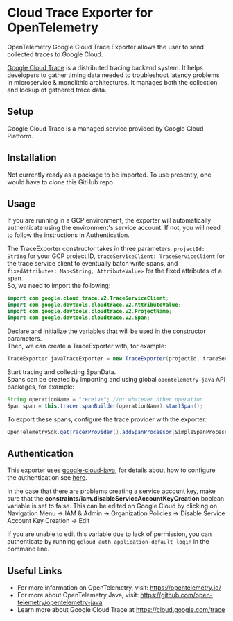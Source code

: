# Cloud Trace Exporter for OpenTelemetry

  OpenTelemetry Google Cloud Trace Exporter allows the user to send collected traces to Google Cloud. 
  
  <a href="https://cloud.google.com/trace">Google Cloud Trace</a> is a distributed tracing backend system. It helps developers to gather timing data needed to troubleshoot latency problems in microservice & monolithic architectures. It manages both the collection and lookup of gathered trace data.

## Setup
  Google Cloud Trace is a managed service provided by Google Cloud Platform.

## Installation
  Not currently ready as a package to be imported. To use presently, one would have to clone this GitHub repo.
## Usage
  If you are running in a GCP environment, the exporter will automatically authenticate using the environment's service account. If not, you will need to follow the instructions in Authentication.  
    
  The TraceExporter constructor takes in three parameters: `projectId: String` for your GCP project ID, `traceServiceClient: TraceServiceClient` for the trace service client to eventually batch write spans, and `fixedAttributes: Map<String, AttributeValue>` for the fixed attributes of a span.  
  So, we need to import the following: 
  ```java
  import com.google.cloud.trace.v2.TraceServiceClient;
  import com.google.devtools.cloudtrace.v2.AttributeValue;
  import com.google.devtools.cloudtrace.v2.ProjectName;
  import com.google.devtools.cloudtrace.v2.Span;
  ```
  Declare and initialize the variables that will be used in the constructor parameters.  
  Then, we can create a TraceExporter with, for example:
  ```java
  TraceExporter javaTraceExporter = new TraceExporter(projectId, traceServiceClient, fixedAttributes);
  ```
  Start tracing and collecting SpanData.  
  Spans can be created by importing and using global `opentelemetry-java` API packages, for example:  
  ```java
  String operationName = "receive"; //or whatever other operation
  Span span = this.tracer.spanBuilder(operationName).startSpan();
  ```
  To export these spans, configure the trace provider with the exporter:
  ```java
  OpenTelemetrySdk.getTracerProvider().addSpanProcessor(SimpleSpanProcessor.newBuilder(this.javaTraceExporter).build());
  ```

## Authentication
  This exporter uses <a href="https://github.com/googleapis/google-cloud-java">google-cloud-java</a>, for details about how to configure the authentication see <a href="https://github.com/googleapis/google-cloud-java#authentication">here</a>.  
    
  In the case that there are problems creating a service account key, make sure that the **constraints/iam.disableServiceAccountKeyCreation** boolean variable is set to false. This can be edited on Google Cloud by clicking on Navigation Menu -> IAM & Admin -> Organization Policies -> Disable Service Account Key Creation -> Edit  
    
  If you are unable to edit this variable due to lack of permission, you can authenticate by running `gcloud auth application-default login` in the command line.
  

## Useful Links
  - For more information on OpenTelemetry, visit: https://opentelemetry.io/  
  - For more about OpenTelemetry Java, visit: https://github.com/open-telemetry/opentelemetry-java  
  - Learn more about Google Cloud Trace at https://cloud.google.com/trace
  
